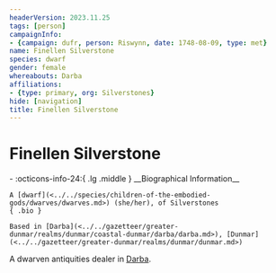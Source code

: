 ```yaml
---
headerVersion: 2023.11.25
tags: [person]
campaignInfo:
- {campaign: dufr, person: Riswynn, date: 1748-08-09, type: met}
name: Finellen Silverstone
species: dwarf
gender: female
whereabouts: Darba
affiliations:
- {type: primary, org: Silverstones}
hide: [navigation]
title: Finellen Silverstone
---
```

# Finellen Silverstone
<div class="grid cards ext-narrow-margin ext-one-column" markdown>
- :octicons-info-24:{ .lg .middle } __Biographical Information__

    A [dwarf](<../../species/children-of-the-embodied-gods/dwarves/dwarves.md>) (she/her), of Silverstones  
    { .bio }

    Based in [Darba](<../../gazetteer/greater-dunmar/realms/dunmar/coastal-dunmar/darba/darba.md>), [Dunmar](<../../gazetteer/greater-dunmar/realms/dunmar/dunmar.md>)
</div>



A dwarven antiquities dealer in [Darba](<../../gazetteer/greater-dunmar/realms/dunmar/coastal-dunmar/darba/darba.md>).